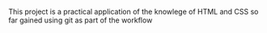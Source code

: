 This project is a practical application of the knowlege of HTML and CSS so far gained using git as part of the workflow
